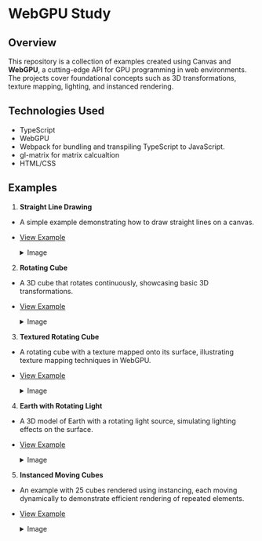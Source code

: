 # WebGPU Study

## Overview

This repository is a collection of examples created using Canvas and **WebGPU**, a cutting-edge API for GPU programming in web environments. The projects cover foundational concepts such as 3D transformations, texture mapping, lighting, and instanced rendering.

## Technologies Used

- TypeScript
- WebGPU
- Webpack for bundling and transpiling TypeScript to JavaScript.
- gl-matrix for matrix calcualtion
- HTML/CSS

## Examples

1. **Straight Line Drawing**

- A simple example demonstrating how to draw straight lines on a canvas.
- [View Example](https://muilyang12.github.io/WebGPU-Study/01/dist/)

  <details>
    <summary>Image</summary>
    <img src="https://github.com/muilyang12/WebGPUStudy/assets/78548830/a871d8ca-34e6-4538-96e0-921da5e066b1" alt="Straight Line Drawing" width=500 />
  </details>

2. **Rotating Cube**

- A 3D cube that rotates continuously, showcasing basic 3D transformations.
- [View Example](https://muilyang12.github.io/WebGPU-Study/02/dist/)

  <details>
    <summary>Image</summary>
    <img src="https://github.com/muilyang12/WebGPUStudy/assets/78548830/6ce8ad76-3de5-4524-a002-eb599d1cc073" alt="Rotating Cube" width=500 />
  </details>

3. **Textured Rotating Cube**

- A rotating cube with a texture mapped onto its surface, illustrating texture mapping techniques in WebGPU.
- [View Example](https://muilyang12.github.io/WebGPU-Study/03/dist/)

    <details>
      <summary>Image</summary>
      <img src="https://github.com/muilyang12/WebGPUStudy/assets/78548830/326c9690-e68f-4a94-93cb-6d0b986cd056" alt="Textured Rotating Cube" width=500 />
    </details>

4. **Earth with Rotating Light**

- A 3D model of Earth with a rotating light source, simulating lighting effects on the surface.
- [View Example](https://muilyang12.github.io/WebGPU-Study/04/dist/)

  <details>
    <summary>Image</summary>
    <img src="https://github.com/muilyang12/WebGPUStudy/assets/78548830/f55715cf-0321-4fb5-9c8c-42c2a013bfd5" alt="Earth with Rotating Light" width=500 />
  </details>

5. **Instanced Moving Cubes**

- An example with 25 cubes rendered using instancing, each moving dynamically to demonstrate efficient rendering of repeated elements.
- [View Example](https://muilyang12.github.io/WebGPU-Study/05/dist/)

    <details>
      <summary>Image</summary>
      <img src="https://github.com/muilyang12/WebGPUStudy/assets/78548830/f991ffaf-578d-442b-b865-d99ee7a4a50c" alt="Instanced Moving Cubes" width=500 />
    </details>
